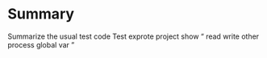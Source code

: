 # Summary
Summarize the usual test code
Test exprote project show “ read write other process global var ” 

